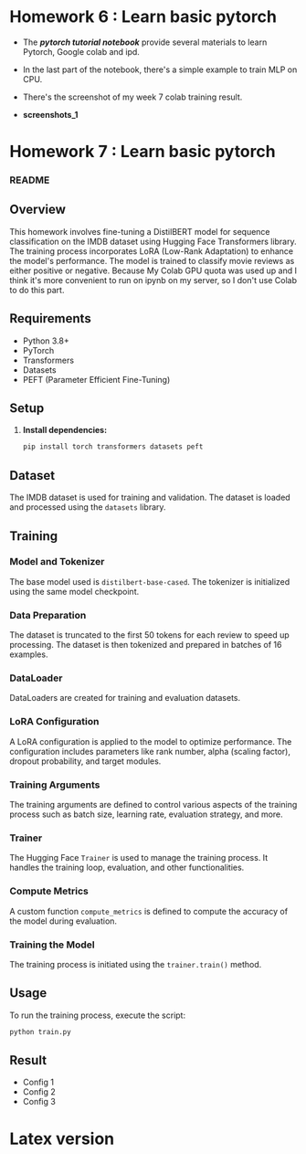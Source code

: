 # Homework 6 : Learn basic pytorch
* The ***pytorch tutorial notebook*** provide several materials to learn Pytorch, Google colab and ipd.
* In the last part of the notebook, there's a simple example to train MLP on CPU. 
* There's the screenshot of my week 7 colab training result.

* **screenshots_1**
# Homework 7 : Learn basic pytorch
### README

## Overview

This homework involves fine-tuning a DistilBERT model for sequence classification on the IMDB dataset using Hugging Face Transformers library. The training process incorporates LoRA (Low-Rank Adaptation) to enhance the model's performance. The model is trained to classify movie reviews as either positive or negative.
Because My Colab GPU quota was used up and I think it's more convenient to run on ipynb on my server, so I don't use Colab to do this part.

## Requirements

- Python 3.8+
- PyTorch
- Transformers
- Datasets
- PEFT (Parameter Efficient Fine-Tuning)

## Setup

1. **Install dependencies:**

   ```bash
   pip install torch transformers datasets peft
   ```

## Dataset

The IMDB dataset is used for training and validation. The dataset is loaded and processed using the `datasets` library.

## Training

### Model and Tokenizer

The base model used is `distilbert-base-cased`. The tokenizer is initialized using the same model checkpoint.

### Data Preparation

The dataset is truncated to the first 50 tokens for each review to speed up processing. The dataset is then tokenized and prepared in batches of 16 examples.

### DataLoader

DataLoaders are created for training and evaluation datasets.

### LoRA Configuration

A LoRA configuration is applied to the model to optimize performance. The configuration includes parameters like rank number, alpha (scaling factor), dropout probability, and target modules.

### Training Arguments

The training arguments are defined to control various aspects of the training process such as batch size, learning rate, evaluation strategy, and more.

### Trainer

The Hugging Face `Trainer` is used to manage the training process. It handles the training loop, evaluation, and other functionalities.

### Compute Metrics

A custom function `compute_metrics` is defined to compute the accuracy of the model during evaluation.

### Training the Model

The training process is initiated using the `trainer.train()` method.


## Usage

To run the training process, execute the script:

```bash
python train.py
```
## Result
* Config 1
* Config 2
* Config 3
# Latex version

